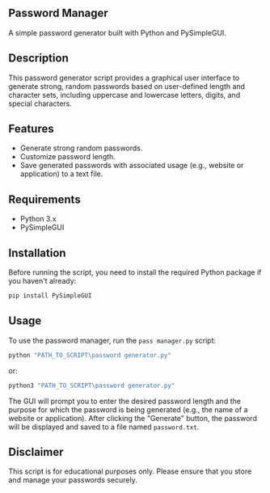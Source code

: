 ## Password Manager

A simple password generator built with Python and PySimpleGUI.

## Description

This password generator script provides a graphical user interface to generate strong, random passwords based on user-defined length and character sets, including uppercase and lowercase letters, digits, and special characters.

## Features

- Generate strong random passwords.
- Customize password length.
- Save generated passwords with associated usage (e.g., website or application) to a text file.

## Requirements

- Python 3.x
- PySimpleGUI

## Installation

Before running the script, you need to install the required Python package if you haven't already:

```bash
pip install PySimpleGUI
```

## Usage

To use the password manager, run the `pass manager.py` script:

```bash
python "PATH_TO_SCRIPT\password generator.py"
```

or:

```bash
python3 "PATH_TO_SCRIPT\password generator.py"
```

The GUI will prompt you to enter the desired password length and the purpose for which the password is being generated (e.g., the name of a website or application). After clicking the "Generate" button, the password will be displayed and saved to a file named `password.txt`.

## Disclaimer

This script is for educational purposes only. Please ensure that you store and manage your passwords securely.
